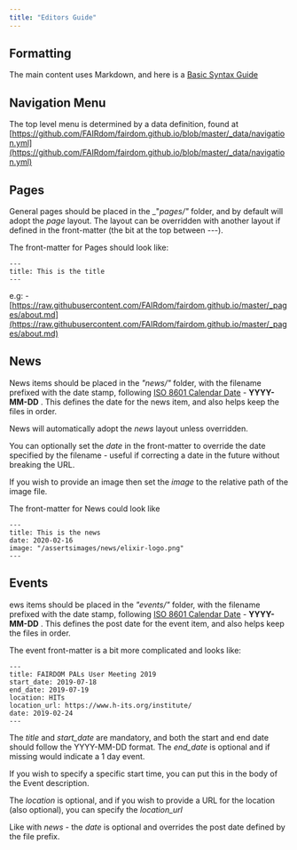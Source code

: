 ```yaml
---
title: "Editors Guide"
---
```


## Formatting

The main content uses Markdown, and here is a [Basic Syntax Guide](https://www.markdownguide.org/basic-syntax)

## Navigation Menu

The top level menu is determined by a data definition, found at [https://github.com/FAIRdom/fairdom.github.io/blob/master/_data/navigation.yml](https://github.com/FAIRdom/fairdom.github.io/blob/master/_data/navigation.yml)

## Pages

General pages should be placed in the _"_pages/"_ folder, and by default will adopt the _page_ layout.
The layout can be overridden with another layout if defined in the front-matter (the bit at the top between ---).

The front-matter for Pages should look like:

```
---
title: This is the title
---
```


e.g: - [https://raw.githubusercontent.com/FAIRdom/fairdom.github.io/master/_pages/about.md](https://raw.githubusercontent.com/FAIRdom/fairdom.github.io/master/_pages/about.md)

## News

News items should be placed in the _"news/"_ folder, with the filename prefixed with the date stamp, following [ISO 8601 Calendar Date](https://en.wikipedia.org/wiki/ISO_8601#Calendar_dates) - **YYYY-MM-DD** .
This defines the date for the news item, and also helps keep the files in order.

News will automatically adopt the _news_ layout unless overridden.

You can optionally set the _date_ in the front-matter to override the date specified by the filename - useful if correcting a date in the future
without breaking the URL.

If you wish to provide an image then set the _image_ to the relative path of the image file.

The front-matter for News could look like

```
---
title: This is the news
date: 2020-02-16
image: "/assertsimages/news/elixir-logo.png"
---
```

## Events

ews items should be placed in the _"events/"_ folder, with the filename prefixed with the date stamp, following [ISO 8601 Calendar Date](https://en.wikipedia.org/wiki/ISO_8601#Calendar_dates) - **YYYY-MM-DD** .
This defines the post date for the event item, and also helps keep the files in order.

The event front-matter is a bit more complicated and looks like:

```
---
title: FAIRDOM PALs User Meeting 2019
start_date: 2019-07-18
end_date: 2019-07-19
location: HITs
location_url: https://www.h-its.org/institute/
date: 2019-02-24
---
```
The _title_ and _start_date_ are mandatory, and both the start and end date should follow the YYYY-MM-DD format.
The _end_date_ is optional and if missing would indicate a 1 day event.

If you wish to specify a specific start time, you can put this in the body of the Event description.


The _location_ is optional, and if you wish to provide a URL for the location (also optional), you can specify the _location_url_

Like with _news_ - the _date_ is optional and overrides the post date defined by the file prefix.


